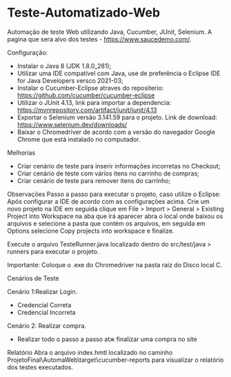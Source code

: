 # Teste-Automatizado-Web

Automação de teste Web utilizando Java, Cucumber, JUnit, Selenium. 
A pagina que sera alvo dos testes - https://www.saucedemo.com/.

Configuração:

- Instalar o Java 8 (JDK 1.8.0_281);
- Utilizar uma IDE compatível com Java, use de preferência o Eclipse IDE for Java Developers versсo 2021-03;
- Instalar o Cucumber-Eclipse atraves do repositerio: https://github.com/cucumber/cucumber-eclipse
- Utilizar o JUnit 4.13, link para importar a dependencia: https://mvnrepository.com/artifact/junit/junit/4.13
- Exportar o Selenium versão 3.141.59 para o projeto. Link de download: https://www.selenium.dev/downloads/
- Baixar o Chromedriver de acordo com a versão do navegador Google Chrome que está instalado no computador.

Melhorias

- Criar cenário de teste para inserir informações incorretas no Checkout;
- Criar cenário de teste com vários itens no carrinho de compras;
- Criar cenário de teste para remover itens do carrinho;

Observações
Passo a passo para executar o projeto, caso utilize o Eclipse:
Após configurar a IDE de acordo com as configurações acima. 
Crie um novo projeto na IDE em seguida clique em File > Import > General > Existing Project into Workspace 
na aba que irá aparecer abra o local onde baixou os arquivos e selecione a pasta que contém os arquivos, 
em seguida em Options selecione Copy projects into workspace e finalize. 

Execute o arquivo TesteRunner.java localizado dentro do src/test/java > runners para executar o projeto.

Importante: Coloque o .exe do Chromedriver na pasta raiz do Disco local C.

Cenários de Teste

Cenário 1:Realizar Login.
- Credencial Correta
- Credencial Incorreta

Cenário 2: Realizar compra.
- Realizar todo o passo a passo atж finalizar uma compra no site

Relatório
Abra o arquivo index.hmtl localizado no caminho ProjetoFinal\AutomaWeb\target\cucumber-reports para visualizar o relatório dos testes executados.

